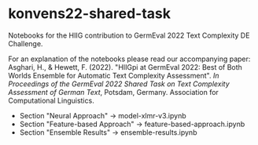 # konvens22-shared-task
Notebooks for the HIIG contribution to GermEval 2022 Text Complexity DE Challenge.

For an explanation of the notebooks please read our accompanying paper:
Asghari, H., & Hewett, F. (2022). "HIIGpi at GermEval 2022: Best of Both Worlds Ensemble for Automatic Text Complexity Assessment". 
_In Proceedings of the GermEval 2022 Shared Task on Text Complexity Assessment of German Text_, Potsdam, Germany. Association for Computational Linguistics.

- Section "Neural Approach" → model-xlmr-v3.ipynb
- Section "Feature-based Approach" → feature-based-approach.ipynb
- Section "Ensemble Results" → ensemble-results.ipynb

